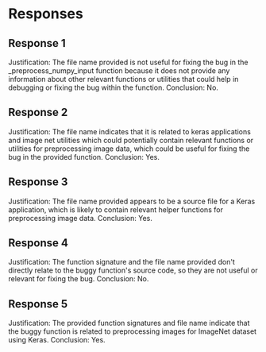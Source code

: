 # Responses
## Response 1
Justification: The file name provided is not useful for fixing the bug in the _preprocess_numpy_input function because it does not provide any information about other relevant functions or utilities that could help in debugging or fixing the bug within the function.
Conclusion: No.

## Response 2
Justification: The file name indicates that it is related to keras applications and image net utilities which could potentially contain relevant functions or utilities for preprocessing image data, which could be useful for fixing the bug in the provided function.
Conclusion: Yes.

## Response 3
Justification: The file name provided appears to be a source file for a Keras application, which is likely to contain relevant helper functions for preprocessing image data.
Conclusion: Yes.

## Response 4
Justification: The function signature and the file name provided don't directly relate to the buggy function's source code, so they are not useful or relevant for fixing the bug.
Conclusion: No.

## Response 5
Justification: The provided function signatures and file name indicate that the buggy function is related to preprocessing images for ImageNet dataset using Keras.
Conclusion: Yes.

